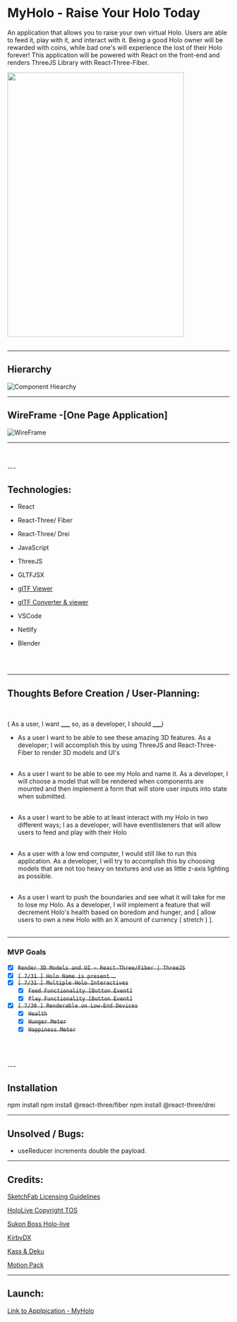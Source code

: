 # MyHolo - Raise Your Holo Today

An application that allows you to raise your own virtual Holo. Users are able to feed it, play with it, and interact with it. Being a good Holo owner will be rewarded with coins, while bad one's will experience the lost of their Holo forever! This application will be powered with React on the front-end and renders ThreeJS Library with React-Three-Fiber.

<img src="https://cdn.discordapp.com/attachments/978864535685439528/1004210749574488146/myHolotesting.png" width="400" height="600">

<br />
<br />

---

## Hierarchy

![Component Hiearchy](https://user-images.githubusercontent.com/52808679/181139208-68cb1601-eec8-4ba0-b208-691df963429e.png)

---

## WireFrame -[One Page Application]

![WireFrame](https://user-images.githubusercontent.com/52808679/181139241-88e3ed3b-da4a-431d-8c48-fd6a9416634b.png)

---

<br />
<br />
---

## Technologies:

- React
- React-Three/ Fiber
- React-Three/ Drei
- JavaScript
- ThreeJS
- GLTFJSX
- [glTF Viewer](https://gltf-viewer.donmccurdy.com/)
- [glTF Converter & viewer](https://gltf.pmnd.rs/)
- VSCode
- Netlify
- Blender

  <br />
  <br />

---

## Thoughts Before Creation / User-Planning: </br>

</br>

( As a user, I want **\_\_\_** so, as a developer, I should **\_\_\_**)

- As a user I want to be able to see these amazing 3D features. As a developer; I will accomplish this by using ThreeJS and React-Three-Fiber to render 3D models and UI's</br>
  </br>

- As a user I want to be able to see my Holo and name it. As a developer, I will choose a model that will be rendered when components are mounted and then implement a form that will store user inputs into state when submitted.</br>
  </br>

- As a user I want to be able to at least interact with my Holo in two different ways; I as a developer, will have eventlisteners that will allow users to feed and play with their Holo</br>
  </br>

- As a user with a low end computer, I would still like to run this application. As a developer, I will try to accomplish this by choosing models that are not too heavy on textures and use as little z-axis lighting as possible.</br>
  </br>

- As a user I want to push the boundaries and see what it will take for me to lose my Holo. As a developer, I will implement a feature that will decrement Holo's health based on boredom and hunger, and [ allow users to own a new Holo with an X amount of currency ( stretch ) ].</br>
  </br>

---

### MVP Goals

- [x] ~~`Render 3D Models and UI ~ React-Three/Fiber | ThreeJS`~~
- [x] ~~`[ 7/31 ] Holo Name is present …`~~
- [x] ~~`[ 7/31 ] Multiple Holo Interactives`~~
  - [x] ~~`Feed Functionality [Button Event]`~~
  - [x] ~~`Play Functionality [Button Event]`~~
- [x] ~~`[ 7/30 ] Renderable on Low-End Devices`~~
  - [x] ~~`Health`~~
  - [x] ~~`Hunger Meter`~~
  - [x] ~~`Happiness Meter`~~

</br>

<br />
<br />
---

## Installation

npm install
npm install @react-three/fiber
npm install @react-three/drei

---

## Unsolved / Bugs:

- useReducer increments double the payload.

---

## Credits:

[SketchFab Licensing Guidelines](https://creativecommons.org/licenses/by/4.0/)

[HoloLive Copyright TOS](https://en.hololive.tv/terms)

[Sukon Boss Holo-live](https://sketchfab.com/3d-models/sukon-bu-hololive-270f10c6726c41f18b1227d5b91c303b)

[KirbyDX](https://sketchfab.com/3d-models/hololive-gamers-kedama-korone-1a43bd00027e44bda572bd86056cc42a)

[Kass & Deku](https://sketchfab.com/3d-models/inkwell-isle-two-part3-cuphead-0f73d55509644181937da3d41ba5623f)

[Motion Pack](https://www.mixamo.com/#/?page=6&type=Motion%2CMotionPack)

---

## Launch:

[Link to Applpication - MyHolo](https://myholo.netlify.app/)
